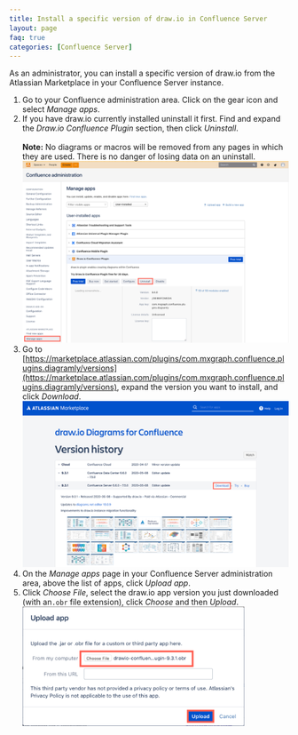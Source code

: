 ```yaml
---
title: Install a specific version of draw.io in Confluence Server
layout: page
faq: true
categories: [Confluence Server]
---
```


As an administrator, you can install a specific version of draw.io from the Atlassian Marketplace in your Confluence Server instance.

1. Go to your Confluence administration area. Click on the gear icon and select _Manage apps_.
2. If you have draw.io currently installed uninstall it first. Find and expand the _Draw.io Confluence Plugin_ section, then click _Uninstall_.  
<br />**Note:** No diagrams or macros will be removed from any pages in which they are used. There is no danger of losing data on an uninstall.
<br /><img src="/assets/img/blog/uninstall-drawio-confluence-server.png" style="max-width:100%;height:auto;" alt="Uninstall the draw.io app from Confluence Server">
3. Go to [https://marketplace.atlassian.com/plugins/com.mxgraph.confluence.plugins.diagramly/versions](https://marketplace.atlassian.com/plugins/com.mxgraph.confluence.plugins.diagramly/versions), expand the version you want to install, and click _Download_.
<br /><img src="/assets/img/blog/download-drawio-version-atlassian-marketplace.png" style="max-width:100%;height:auto;" alt="Download the version of the draw.io app that you want to install from the Atlassian Marketplace">
4. On the _Manage apps_ page in your Confluence Server administration area, above the list of apps, click _Upload app_.
5. Click _Choose File_, select the draw.io app version you just downloaded (with an``.obr`` file extension), click _Choose_ and then _Upload_.
<br /><img src="/assets/img/blog/upload-drawio-version-confluence-server.png" style="width=100%;max-width:400px;height:auto;" alt="Choose the .obr file you just downloaded to upload to your Confluence Server instance">
